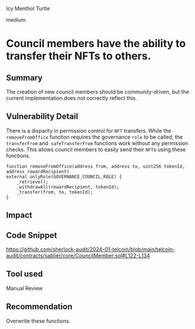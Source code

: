 Icy Menthol Turtle

medium

# Council members have the ability to transfer their NFTs to others.

## Summary
The creation of new council members should be community-driven, but the current implementation does not correctly reflect this.
## Vulnerability Detail
There is a disparity in permission control for `NFT` transfers. 
While the `removeFromOffice` function requires the governance `role` to be called, the `transferFrom` and` safeTransferFrom` functions work without any permission checks. 
This allows council members to easily send their `NFT`s using these functions.
```solidity
function removeFromOffice(address from, address to, uint256 tokenId, address rewardRecipient) 
external onlyRole(GOVERNANCE_COUNCIL_ROLE) {
    _retrieve();
    _withdrawAll(rewardRecipient, tokenId);
    _transfer(from, to, tokenId);
}
```
## Impact

## Code Snippet
https://github.com/sherlock-audit/2024-01-telcoin/blob/main/telcoin-audit/contracts/sablier/core/CouncilMember.sol#L122-L134
## Tool used

Manual Review

## Recommendation
Overwrite these functions.